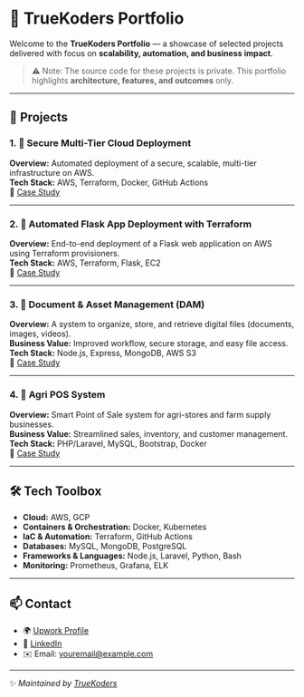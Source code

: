# 🌟 TrueKoders Portfolio

Welcome to the **TrueKoders Portfolio** — a showcase of selected projects delivered with focus on **scalability, automation, and business impact**.  

> ⚠️ Note: The source code for these projects is private. This portfolio highlights **architecture, features, and outcomes** only.

---

## 📂 Projects

### 1. 🔐 Secure Multi-Tier Cloud Deployment
**Overview:** Automated deployment of a secure, scalable, multi-tier infrastructure on AWS.  
**Tech Stack:** AWS, Terraform, Docker, GitHub Actions  
📄 [Case Study](./aws-multi-tier-infra/README.md)  

---

### 2. 🚀 Automated Flask App Deployment with Terraform
**Overview:** End-to-end deployment of a Flask web application on AWS using Terraform provisioners.  
**Tech Stack:** AWS, Terraform, Flask, EC2  
📄 [Case Study](./aws-flask-deploy-terraform/README.md)  

---

### 3. 📁 Document & Asset Management (DAM)
**Overview:** A system to organize, store, and retrieve digital files (documents, images, videos).  
**Business Value:** Improved workflow, secure storage, and easy file access.  
**Tech Stack:** Node.js, Express, MongoDB, AWS S3  
📄 [Case Study](./dam/README.md)  

---

### 4. 🌾 Agri POS System
**Overview:** Smart Point of Sale system for agri-stores and farm supply businesses.  
**Business Value:** Streamlined sales, inventory, and customer management.  
**Tech Stack:** PHP/Laravel, MySQL, Bootstrap, Docker  
📄 [Case Study](./agri-pos/README.md)  

---

## 🛠️ Tech Toolbox

- **Cloud:** AWS, GCP  
- **Containers & Orchestration:** Docker, Kubernetes  
- **IaC & Automation:** Terraform, GitHub Actions  
- **Databases:** MySQL, MongoDB, PostgreSQL  
- **Frameworks & Languages:** Node.js, Laravel, Python, Bash  
- **Monitoring:** Prometheus, Grafana, ELK  

---

## 📫 Contact
- 🌍 [Upwork Profile](#)  
- 💼 [LinkedIn](#)  
- ✉️ Email: youremail@example.com  

---

✨ *Maintained by [TrueKoders](https://github.com/truekoders)*  

